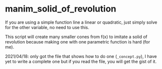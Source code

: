 # manim_solid_of_revolution

If you are using a simple function line a linear or quadratic, just simply solve for the other variable, no need to use this.

This script will create many smaller cones from f(x) to imitate a solid of revolution because making one with one parametric function is hard (for me).

2021/04/18: only got the file that shows how to do one (`_concept.py`), I have yet to write a complete one but if you read the file, you will get the gist of it.
